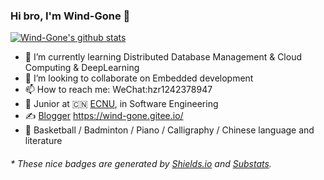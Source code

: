 ### Hi bro, I'm Wind-Gone 👋
[![Wind-Gone's github stats](https://github-readme-stats.vercel.app/api?username=Wind-Gone?theme=synthwave)](https://github.com/anuraghazra/github-readme-stats)

- 🌱 I’m currently learning Distributed Database Management & Cloud Computing & DeepLearning
- 👯 I’m looking to collaborate on Embedded development
- 📫 How to reach me: WeChat:hzr1242378947
- 🍻 Junior at 🇨🇳 [ECNU](https://www.pku.edu.cn), in Software Engineering
- ✍️ [Blogger](https://wind-gone.gitee.io/) https://wind-gone.gitee.io/
- 🏃 Basketball / Badminton / Piano / Calligraphy / Chinese language and literature
<h6>* These nice badges are generated by <a href="https://shields.io/">Shields.io</a> and <a href="https://github.com/spencerwooo/Substats">Substats</a>.</h6>
<!--
**Wind-Gone/Wind-Gone** is a ✨ _special_ ✨ repository because its `README.md` (this file) appears on your GitHub profile.

Here are some ideas to get you started:

- 🔭 I’m currently working on ...
- 🌱 I’m currently learning ...
- 👯 I’m looking to collaborate on ...
- 🤔 I’m looking for help with ...
- 💬 Ask me about ...
- 📫 How to reach me: ...
- 😄 Pronouns: ...
- ⚡ Fun fact: ...
-->
